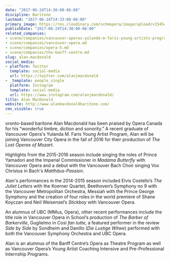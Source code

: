 ```yaml
---
date: "2017-06-24T14:30:00-06:00"
discipline: Baritone
lastmod: "2017-06-24T14:33:00-06:00"
primary_image: https://res.cloudinary.com/schmopera/image/upload/v1545409169/media/webhook-uploads/1498336199710/download%20(1).jpeg.jpeg
publishDate: "2017-06-24T14:30:00-06:00"
related_companies:
- scene/companies/vancouver-operas-yulanda-m-faris-young-artists-program.md
- scene/companies/vancouver-opera.md
- scene/companies/opera-5.md
- scene/companies/the-banff-centre.md
slug: alan-macdonald
social_media:
- platform: Twitter
  template: social-media
  url: https://twitter.com/alanjmacdonald
- _template: people_single
  platform: Instagram
  template: social-media
  url: https://www.instagram.com/alanjmacdonald/
title: Alan MacDonald
website: http://www.alanmacdonaldbaritone.com/
cms_visible: true
---
```


oronto-based baritone Alan Macdonald has been praised by Opera Canada for his “wonderful timbre, diction and sonority.” A recent graduate of Vancouver Opera's Yulanda M. Faris Young Artist Program, Alan will be joining Vancouver City Opera in the fall of 2016 for their production of *The Lost Operas of Mozart*.

Highlights from the 2015-2016 season include singing the roles of Prince Yamadori and the Imperial Commissioner in *Madama Butterfly* with Vancouver Opera and a debut with the Vancouver Bach Choir singing Vox Christus in Bach's *Matthäus-Passion*.

Alan's performances in the 2014-2015 season included Elvis Costello’s *The Juliet Letters* with the Koerner Quartet, Beethoven’s Symphony no 9 with the Vancouver Metropolitan Orchestra, Messiah with the Prince George Symphony and the creation of four roles in the world premiere of Shane Koyczan and Neil Weisensel’s *Stickboy* with Vancouver Opera.

An alumnus of UBC (MMus, Opera), other recent performances include the title role in Vancouver Opera in School’s production of *The Barber of Barkerville*, Guglielmo in *Così fan tutte*, a featured performer in the review *Side by Side* by Sondheim and Danillo (*Die Lustige Witwe*) performed with both the Vancouver Symphony Orchestra and UBC Opera.

Alan is an alumnus of the Banff Centre’s Opera as Theatre Program as well as Vancouver Opera’s Young Artist Coaching Intensive and Pre-Professional Internship Programs.
